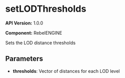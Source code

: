 # setLODThresholds

**API Version:** 1.0.0

**Component:** RebelENGINE

Sets the LOD distance thresholds

## Parameters

- **thresholds**: Vector of distances for each LOD level

